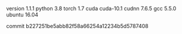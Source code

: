 version 1.1.1
python 3.8
torch 1.7
cuda cuda-10.1
cudnn 7.6.5
gcc 5.5.0
ubuntu 16.04

commit b227251be5abb82f58a66254a12234b5d5787408